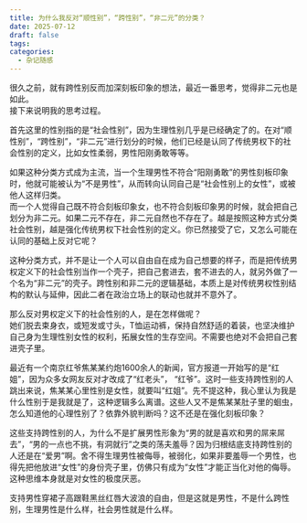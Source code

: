 ```yaml
---
title: 为什么我反对“顺性别”，“跨性别”，“非二元”的分类？
date: 2025-07-12
draft: false
tags: 
categories:
  - 杂记随感
---
```


很久之前，就有跨性别反而加深刻板印象的想法，最近一番思考，觉得非二元也是如此。  
接下来说明我的思考过程。

首先这里的性别指的是“社会性别”，因为生理性别几乎是已经确定了的。在对“顺性别”，“跨性别”，“非二元”进行划分的时候，他们已经是认同了传统男权下的社会性别的定义，比如女性柔弱，男性阳刚勇敢等等。

如果这种分类方式成为主流，当一个生理男性不符合“阳刚勇敢”的男性刻板印象时，他就可能被认为“不是男性”，从而转向认同自己是“社会性别上的女性”，或被他人这样归类。  
而一个人觉得自己既不符合刻板印象女，也不符合刻板印象男的时候，就会把自己划分为非二元。如果二元不存在，非二元自然也不存在了。越是按照这种方式分类社会性别，越是强化传统男权下社会性别的定义。你已然接受了它，又怎么可能在认同的基础上反对它呢？

这种分类方式，并不是让一个人可以自由自在成为自己想要的样子，而是把传统男权定义下的社会性别当作一个壳子，把自己套进去，套不进去的人，就另外做了一个名为“非二元”的壳子。跨性别和非二元的逻辑基础，本质上是对传统男权性别结构的默认与延伸，因此二者在政治立场上的联动也就并不意外了。

那么反对男权定义下的社会性别的人，是在怎样做呢？  
她们脱去束身衣，或短发或寸头，T恤运动裤，保持自然舒适的着装，也坚决维护自己身为生理性别女性的权利，拓展女性的生存空间。不需要也绝对不会把自己套进壳子里。

最近有一个南京红爷焦某某约炮1600余人的新闻，官方报道一开始写的是“红姐”，因为众多女网友反对才改成了“红老头”， “红爷”。这时一些支持跨性别的人跳出来说，焦某某心里性别是女性，就要叫“红姐”。先不提这种，我心里认为我是什么性别于是我就是了，这种逻辑多么离谱。这些人又不是焦某某肚子里的蛔虫，怎么知道他的心理性别了？依靠外貌判断吗？这不还是在强化刻板印象？

这些支持跨性别的人，为什么不是扩展男性形象为“男的就是喜欢和男的屌来屌去”，“男的一点也不挑，有洞就行”之类的荡夫羞辱？因为归根结底支持跨性别的人还是在“爱男”啊。舍不得生理男性被侮辱，被弱化，如果非要羞辱一个男性，也得先把他放进“女性”的身份壳子里，仿佛只有成为“女性”才能正当化对他的侮辱。这种思维本身就是对女性的极度厌恶。

支持男性穿裙子高跟鞋黑丝红唇大波浪的自由，但是这就是男性，不是什么跨性别，生理男性是什么样，社会男性就是什么样。